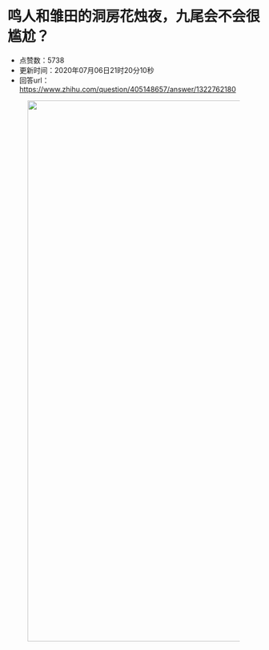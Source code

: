 # 鸣人和雏田的洞房花烛夜，九尾会不会很尴尬？
- 点赞数：5738
- 更新时间：2020年07月06日21时20分10秒
- 回答url：https://www.zhihu.com/question/405148657/answer/1322762180
<body>
 <figure>
  <img src="https://pic1.zhimg.com/50/v2-f53fce2a1174ac635055483725e2c842_720w.jpg?source=1940ef5c" data-rawwidth="1080" data-rawheight="622" data-original-token="v2-f53fce2a1174ac635055483725e2c842" class="origin_image zh-lightbox-thumb" width="1080" data-original="https://picx.zhimg.com/v2-f53fce2a1174ac635055483725e2c842_r.jpg?source=1940ef5c">
 </figure>
</body>